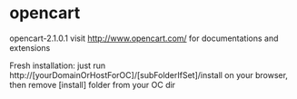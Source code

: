 # opencart
opencart-2.1.0.1
visit http://www.opencart.com/ for documentations and extensions

Fresh installation:
just run http://[yourDomainOrHostForOC]/[subFolderIfSet]/install on your browser, then remove [install] folder from your OC dir
